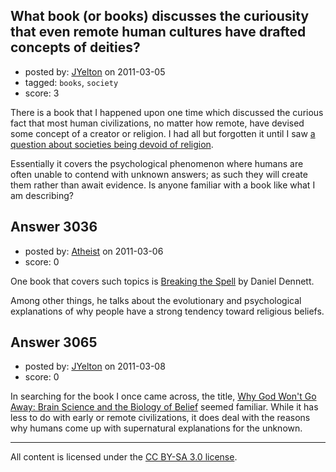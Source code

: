 ## What book (or books) discusses the curiousity that even remote human cultures have drafted concepts of deities?

- posted by: [JYelton](https://stackexchange.com/users/-1/585-jyelton) on 2011-03-05
- tagged: `books`, `society`
- score: 3

There is a book that I happened upon one time which discussed the curious fact that most human civilizations, no matter how remote, have devised some concept of a creator or religion. I had all but forgotten it until I saw [a question about societies being devoid of religion][1].

Essentially it covers the psychological phenomenon where humans are often unable to contend with unknown answers; as such they will create them rather than await evidence. Is anyone familiar with a book like what I am describing?

  [1]: http://atheism.stackexchange.com/questions/3006/were-any-pre-modern-societies-totally-devoid-of-religion


## Answer 3036

- posted by: [Atheist](https://stackexchange.com/users/-1/1130-atheist) on 2011-03-06
- score: 0

<p>One book that covers such topics is <a href="http://rads.stackoverflow.com/amzn/click/067003472X" rel="nofollow">Breaking the Spell</a> by Daniel Dennett.</p>

<p>Among other things, he talks about the evolutionary and psychological explanations of why people have a strong tendency toward religious beliefs.</p>



## Answer 3065

- posted by: [JYelton](https://stackexchange.com/users/-1/585-jyelton) on 2011-03-08
- score: 0

<p>In searching for the book I once came across, the title, <a href="http://rads.stackoverflow.com/amzn/click/034544034X" rel="nofollow">Why God Won't Go Away: Brain Science and the Biology of Belief</a> seemed familiar. While it has less to do with early or remote civilizations, it does deal with the reasons why humans come up with supernatural explanations for the unknown.</p>




---

All content is licensed under the [CC BY-SA 3.0 license](https://creativecommons.org/licenses/by-sa/3.0/).
